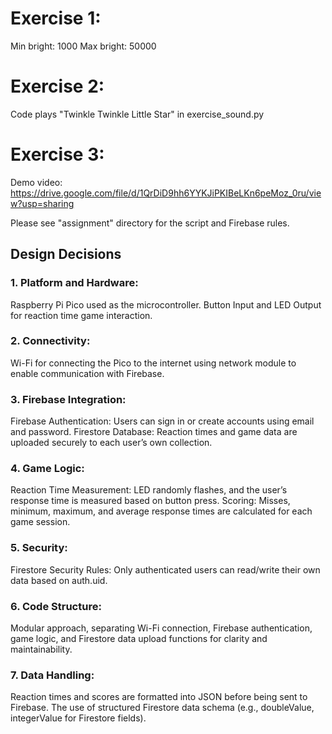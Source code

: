 # Exercise 1:

Min bright: 1000
Max bright: 50000

# Exercise 2:

Code plays "Twinkle Twinkle Little Star" in exercise_sound.py

# Exercise 3:

Demo video: https://drive.google.com/file/d/1QrDiD9hh6YYKJiPKIBeLKn6peMoz_0ru/view?usp=sharing

Please see "assignment" directory for the script and Firebase rules.

## Design Decisions
### 1. Platform and Hardware:
Raspberry Pi Pico used as the microcontroller.
Button Input and LED Output for reaction time game interaction.

### 2. Connectivity:
Wi-Fi for connecting the Pico to the internet using network module to enable communication with Firebase.

### 3. Firebase Integration:
Firebase Authentication: Users can sign in or create accounts using email and password.
Firestore Database: Reaction times and game data are uploaded securely to each user’s own collection.

### 4. Game Logic:
Reaction Time Measurement: LED randomly flashes, and the user’s response time is measured based on button press.
Scoring: Misses, minimum, maximum, and average response times are calculated for each game session.

### 5. Security:
Firestore Security Rules: Only authenticated users can read/write their own data based on auth.uid.

### 6. Code Structure:
Modular approach, separating Wi-Fi connection, Firebase authentication, game logic, and Firestore data upload functions for clarity and maintainability.

### 7. Data Handling:
Reaction times and scores are formatted into JSON before being sent to Firebase.
The use of structured Firestore data schema (e.g., doubleValue, integerValue for Firestore fields).

